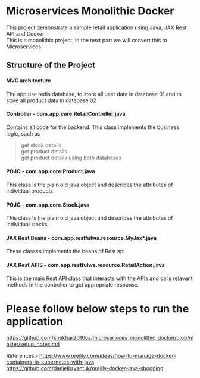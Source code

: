 # Microservices Monolithic Docker
This project demonstrate a sample retail application using Java, JAX Rest API and Docker <br>
This is a monolithic project, in the next part we will convert this to Microservices.

## Structure of the Project
#### MVC architecture
The app use redis database, to store all user data in database 01 and to store all product data in database 02

#### Controller - com.app.core.RetailController.java
Contains all code for the backend. This class implements the business logic, such as <br> 
> get stock details <br>
> get product details <br>
> get product details using both databases <br>

#### POJO - com.app.core.Product.java
This class is the plain old java object and describes the attributes of individual products

#### POJO - com.app.core.Stock.java
This class is the plain old java object and describes the attributes of individual stocks

#### JAX Rest Beans - com.app.restfulws.resource.MyJax*.java
These classes implements the beans of Rest api

#### JAX Rest APIS - com.app.restfulws.resource.RetailAction.java
This is the main Rest API class that interacts with the APIs and calls relavant methods in the controller to get appropriate response.


# Please follow below steps to run the application

https://github.com/shekhar2010us/microservices_monolithic_docker/blob/master/setup_notes.md


References:-
https://www.oreilly.com/ideas/how-to-manage-docker-containers-in-kubernetes-with-java
https://github.com/danielbryantuk/oreilly-docker-java-shopping
